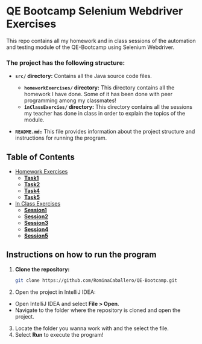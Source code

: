 # QE Bootcamp Selenium Webdriver Exercises
This repo contains all my homework and in class sessions of the automation and testing module of the QE-Bootcamp using Selenium Webdriver.

### The project has the following structure:
   
- **`src/` directory:** Contains all the Java source code files.
     
  - **`homeworkExercises/` directory:** This directory contains all the homework I have done. Some of it has been done with peer programming among my classmates!
  - **`inClassExercies/` directory:** This directory contains all the sessions my teacher has done in class in order to explain the topics of the module.

- **`README.md:`** This file provides information about the project structure and instructions for running the program.

## Table of Contents
- [Homework Exercises](./src/homeworkExercises/)
   - **[Task1](./src/homeworkExercises/TaskOne.java)**
   - **[Task2](./src/homeworkExercises/TaskTwo.java)**
   - **[Task4](./src/homeworkExercises/taskFour/)**
   - **[Task5](./src/homeworkExercises/taskFive/)**
- [In Class Exercises](./src/inClassExercises/)
   - **[Session1](./src/inClassExercises/session1/)**
   - **[Session2](./src/inClassExercises/session2/)**
   - **[Session3](./src/inClassExercises/session3/)**
   - **[Session4](./src/inClassExercises/session4/)**
   - **[Session5](./src/inClassExercises/session5/)** 
    
## Instructions on how to run the program
1. **Clone the repository:**
   ```bash
   git clone https://github.com/RominaCaballero/QE-Bootcamp.git
   ```
2. Open the project in IntelliJ IDEA:

- Open IntelliJ IDEA and select **File > Open**.
- Navigate to the folder where the repository is cloned and open the project.

3. Locate the folder you wanna work with and the select the file.
4. Select **Run** to execute the program!
